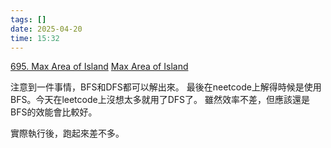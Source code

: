 ```yaml
---
tags: []
date: 2025-04-20
time: 15:32
---
```

[695. Max Area of Island](https://leetcode.com/problems/max-area-of-island/)
[Max Area of Island](https://neetcode.io/problems/max-area-of-island)

注意到一件事情，BFS和DFS都可以解出來。
最後在neetcode上解得時候是使用BFS。今天在leetcode上沒想太多就用了DFS了。
雖然效率不差，但應該還是BFS的效能會比較好。

實際執行後，跑起來差不多。